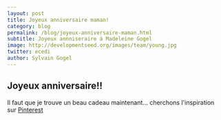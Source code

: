 ```yaml
---
layout: post
title: Joyeux anniversaire maman! 
category: blog
permalink: /blog/joyeux-anniversaire-maman.html
subtitle: Joyeux annniseraire à Madeleine Gogel
image: http://developmentseed.org/images/team/young.jpg
twitter: ecedi
author: Sylvain Gogel
---
```


## Joyeux anniversaire!!

Il faut que je trouve un beau cadeau maintenant... cherchons l'inspiration sur [Pinterest](http://pinterest.com/ "Pinterest")

